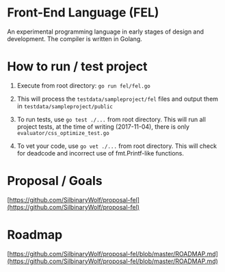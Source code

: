 # Front-End Language (FEL)

An experimental programming language in early stages of design and development.
The compiler is written in Golang.

# How to run / test project

1) Execute from root directory: `go run fel/fel.go`

2) This will process the `testdata/sampleproject/fel` files and output them in `testdata/sampleproject/public`

3) To run tests, use `go test ./...` from root directory. This will run all project tests, at the time of writing (2017-11-04), there is only `evaluator/css_optimize_test.go`

4) To vet your code, use `go vet ./...` from root directory. This will check for deadcode and incorrect use of fmt.Printf-like functions.

# Proposal / Goals
[https://github.com/SilbinaryWolf/proposal-fel](https://github.com/SilbinaryWolf/proposal-fel)

# Roadmap
[https://github.com/SilbinaryWolf/proposal-fel/blob/master/ROADMAP.md](https://github.com/SilbinaryWolf/proposal-fel/blob/master/ROADMAP.md)